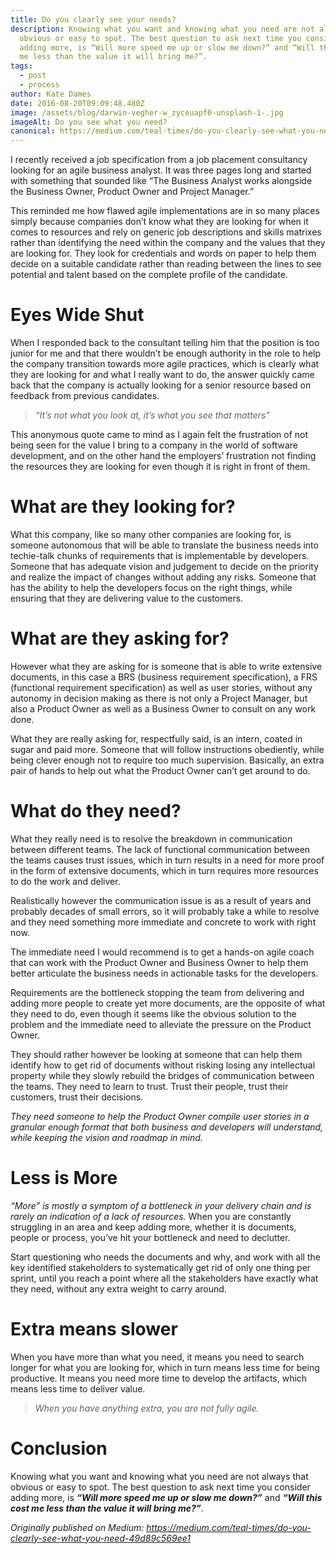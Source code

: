 ```yaml
---
title: Do you clearly see your needs?
description: Knowing what you want and knowing what you need are not always that
  obvious or easy to spot. The best question to ask next time you consider
  adding more, is “Will more speed me up or slow me down?” and “Will this cost
  me less than the value it will bring me?”.
tags:
  - post
  - process
author: Kate Dames
date: 2016-08-20T09:09:48.480Z
image: /assets/blog/darwin-vegher-w_zyceuapf0-unsplash-1-.jpg
imageAlt: Do you see what you need?
canonical: https://medium.com/teal-times/do-you-clearly-see-what-you-need-49d89c569ee1
---
```

I recently received a job specification from a job placement consultancy looking for an agile business analyst. It was three pages long and started with something that sounded like “The Business Analyst works alongside the Business Owner, Product Owner and Project Manager.”

This reminded me how flawed agile implementations are in so many places simply because companies don’t know what they are looking for when it comes to resources and rely on generic job descriptions and skills matrixes rather than identifying the need within the company and the values that they are looking for. They look for credentials and words on paper to help them decide on a suitable candidate rather than reading between the lines to see potential and talent based on the complete profile of the candidate.

# Eyes Wide Shut

When I responded back to the consultant telling him that the position is too junior for me and that there wouldn’t be enough authority in the role to help the company transition towards more agile practices, which is clearly what they are looking for and what I really want to do, the answer quickly came back that the company is actually looking for a senior resource based on feedback from previous candidates.

> *“It’s not what you look at, it’s what you see that matters”*

This anonymous quote came to mind as I again felt the frustration of not being seen for the value I bring to a company in the world of software development, and on the other hand the employers’ frustration not finding the resources they are looking for even though it is right in front of them.

# What are they looking for?

What this company, like so many other companies are looking for, is someone autonomous that will be able to translate the business needs into techie-talk chunks of requirements that is implementable by developers. Someone that has adequate vision and judgement to decide on the priority and realize the impact of changes without adding any risks. Someone that has the ability to help the developers focus on the right things, while ensuring that they are delivering value to the customers.

# What are they asking for?

However what they are asking for is someone that is able to write extensive documents, in this case a BRS (business requirement specification), a FRS (functional requirement specification) as well as user stories, without any autonomy in decision making as there is not only a Project Manager, but also a Product Owner as well as a Business Owner to consult on any work done.

What they are really asking for, respectfully said, is an intern, coated in sugar and paid more. Someone that will follow instructions obediently, while being clever enough not to require too much supervision. Basically, an extra pair of hands to help out what the Product Owner can’t get around to do.

# What do they need?

What they really need is to resolve the breakdown in communication between different teams. The lack of functional communication between the teams causes trust issues, which in turn results in a need for more proof in the form of extensive documents, which in turn requires more resources to do the work and deliver.

Realistically however the communication issue is as a result of years and probably decades of small errors, so it will probably take a while to resolve and they need something more immediate and concrete to work with right now.

The immediate need I would recommend is to get a hands-on agile coach that can work with the Product Owner and Business Owner to help them better articulate the business needs in actionable tasks for the developers.

Requirements are the bottleneck stopping the team from delivering and adding more people to create yet more documents, are the opposite of what they need to do, even though it seems like the obvious solution to the problem and the immediate need to alleviate the pressure on the Product Owner.

They should rather however be looking at someone that can help them identify how to get rid of documents without risking losing any intellectual property while they slowly rebuild the bridges of communication between the teams. They need to learn to trust. Trust their people, trust their customers, trust their decisions.

*They need someone to help the Product Owner compile user stories in a granular enough format that both business and developers will understand, while keeping the vision and roadmap in mind.*

# Less is More

*“More” is mostly a symptom of a bottleneck in your delivery chain and is rarely an indication of a lack of resources.* When you are constantly struggling in an area and keep adding more, whether it is documents, people or process, you’ve hit your bottleneck and need to declutter.

Start questioning who needs the documents and why, and work with all the key identified stakeholders to systematically get rid of only one thing per sprint, until you reach a point where all the stakeholders have exactly what they need, without any extra weight to carry around.

# Extra means slower

When you have more than what you need, it means you need to search longer for what you are looking for, which in turn means less time for being productive. It means you need more time to develop the artifacts, which means less time to deliver value.

> *When you have anything extra, you are not fully agile.*

# Conclusion

Knowing what you want and knowing what you need are not always that obvious or easy to spot. The best question to ask next time you consider adding more, is ***“Will more speed me up or slow me down?”*** and ***“Will this cost me less than the value it will bring me?”***.





*Originally published on Medium: https://medium.com/teal-times/do-you-clearly-see-what-you-need-49d89c569ee1*